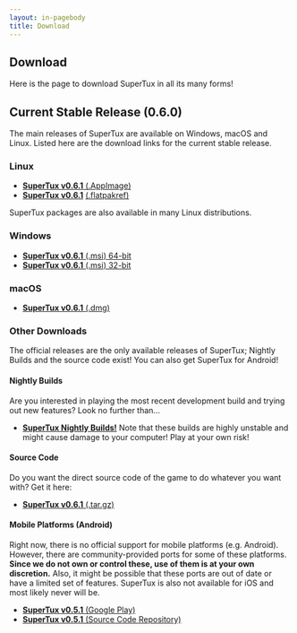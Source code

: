 ```yaml
---
layout: in-pagebody
title: Download
---
```


## Download

Here is the page to download SuperTux in all its many forms!

## Current Stable Release (0.6.0)

The main releases of SuperTux are available on Windows, macOS and Linux. Listed
here are the download links for the current stable release.

### Linux

- [**SuperTux v0.6.1** (.AppImage)](https://github.com/SuperTux/supertux/releases/download/v0.6.1/SuperTux_2-v0.6.1.glibc2.14-x86_64.AppImage)
- [**SuperTux v0.6.1**](https://flathub.org/apps/details/org.supertuxproject.SuperTux) [(.flatpakref)](https://flathub.org/repo/appstream/org.supertuxproject.SuperTux.flatpakref)

SuperTux packages are also available in many Linux distributions.

### Windows

- [**SuperTux v0.6.1** (.msi) 64-bit](https://github.com/SuperTux/supertux/releases/download/v0.6.1/SuperTux-v0.6.1-win64.msi)
- [**SuperTux v0.6.1** (.msi) 32-bit](https://github.com/SuperTux/supertux/releases/download/v0.6.1/SuperTux-v0.6.1-win32.msi)

### macOS

- [**SuperTux v0.6.1** (.dmg)](https://github.com/SuperTux/supertux/releases/download/v0.6.1/SuperTux-v0.6.1-Darwin.dmg)

### Other Downloads

The official releases are the only available releases of SuperTux; Nightly Builds 
and the source code exist! You can also get SuperTux for Android!

#### Nightly Builds

Are you interested in playing the most recent development build and trying out
new features? Look no further than...
- [**SuperTux Nightly Builds!**](https://download.supertux.org/)
Note that these builds are highly unstable and might cause damage to your computer! 
Play at your own risk! 

#### Source Code

Do you want the direct source code of the game to do whatever you want with?
Get it here:

- [**SuperTux v0.6.1** (.tar.gz)](https://github.com/SuperTux/supertux/releases/download/v0.6.1/SuperTux-v0.6.1-Source.tar.gz)

#### Mobile Platforms (Android)

Right now, there is no official support for mobile platforms (e.g. Android). 
However, there are community-provided ports for some of these platforms.
**Since we do not own or control these, use of them is at your own discretion.**
Also, it might be possible that these ports are out of date or have a limited
set of features. SuperTux is also not available for iOS and most likely never will be.

- [**SuperTux v0.5.1** (Google Play)](https://play.google.com/store/apps/details?id=org.lethargik.supertux2&hl=en)
- [**SuperTux v0.5.1** (Source Code Repository)](https://github.com/pelya/supertux)
